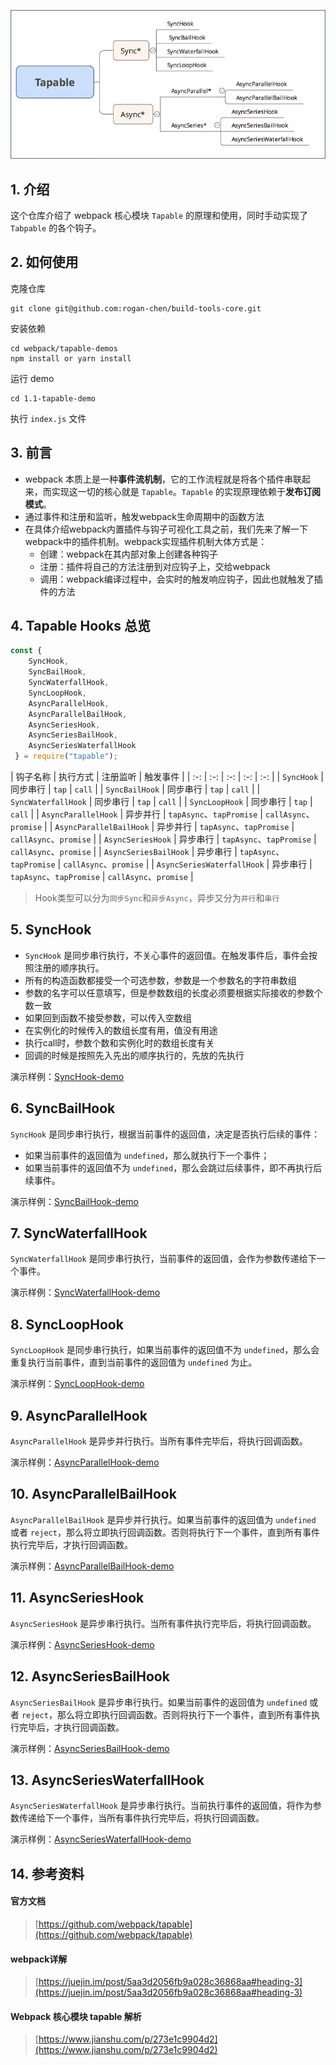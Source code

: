 
![](./resource/3.png)

## 1. 介绍

这个仓库介绍了 webpack 核心模块 `Tapable` 的原理和使用，同时手动实现了 `Tabpable` 的各个钩子。

## 2. 如何使用

克隆仓库

```shell
git clone git@github.com:rogan-chen/build-tools-core.git
```

安装依赖

```shell
cd webpack/tapable-demos
npm install or yarn install
```

运行 demo

```shell
cd 1.1-tapable-demo
```

执行 `index.js` 文件

## 3. 前言

- webpack 本质上是一种**事件流机制**，它的工作流程就是将各个插件串联起来，而实现这一切的核心就是 `Tapable`。`Tapable` 的实现原理依赖于**发布订阅模式**。
- 通过事件和注册和监听，触发webpack生命周期中的函数方法
- 在具体介绍webpack内置插件与钩子可视化工具之前，我们先来了解一下webpack中的插件机制。webpack实现插件机制大体方式是：
    - 创建：webpack在其内部对象上创建各种钩子
    - 注册：插件将自己的方法注册到对应钩子上，交给webpack
    - 调用：webpack编译过程中，会实时的触发响应钩子，因此也就触发了插件的方法

## 4. Tapable Hooks 总览

```JavaScript
const {
    SyncHook,
    SyncBailHook,
    SyncWaterfallHook,
    SyncLoopHook,
    AsyncParallelHook,
    AsyncParallelBailHook,
    AsyncSeriesHook,
    AsyncSeriesBailHook,
    AsyncSeriesWaterfallHook
 } = require("tapable");
```

| 钩子名称 | 执行方式 | 注册监听 | 触发事件 |
| :-: | :-: | :-: | :-: | :-: |
| `SyncHook` | 同步串行 | `tap` | `call` |
| `SyncBailHook` | 同步串行 | `tap` | `call` |
| `SyncWaterfallHook` | 同步串行 | `tap` | `call` |
| `SyncLoopHook` | 同步串行 | `tap` | `call` |
| `AsyncParallelHook` | 异步并行 | `tapAsync`、`tapPromise` | `callAsync`、`promise` |
| `AsyncParallelBailHook` | 异步并行 | `tapAsync`、`tapPromise` | `callAsync`、`promise` |
| `AsyncSeriesHook` | 异步串行 | `tapAsync`、`tapPromise` | `callAsync`、`promise` |
| `AsyncSeriesBailHook` | 异步串行 | `tapAsync`、`tapPromise` | `callAsync`、`promise` |
| `AsyncSeriesWaterfallHook` | 异步串行 | `tapAsync`、`tapPromise` | `callAsync`、`promise` |

> Hook类型可以分为`同步Sync`和`异步Async`，异步又分为`并行`和`串行`

## 5. SyncHook

- `SyncHook` 是同步串行执行，不关心事件的返回值。在触发事件后，事件会按照注册的顺序执行。
- 所有的构造函数都接受一个可选参数，参数是一个参数名的字符串数组
- 参数的名字可以任意填写，但是参数数组的长度必须要根据实际接收的参数个数一致
- 如果回到函数不接受参数，可以传入空数组
- 在实例化的时候传入的数组长度有用，值没有用途
- 执行call时，参数个数和实例化时的数组长度有关
- 回调的时候是按照先入先出的顺序执行的，先放的先执行 

演示样例：[SyncHook-demo](./tapable-demos/SyncHook-demo)

## 6. SyncBailHook

`SyncHook` 是同步串行执行，根据当前事件的返回值，决定是否执行后续的事件：

* 如果当前事件的返回值为 `undefined`，那么就执行下一个事件；
* 如果当前事件的返回值不为 `undefined`，那么会跳过后续事件，即不再执行后续事件。

演示样例：[SyncBailHook-demo](./tapable-demos/SyncBailHook-demo)

## 7. SyncWaterfallHook

`SyncWaterfallHook` 是同步串行执行，当前事件的返回值，会作为参数传递给下一个事件。

演示样例：[SyncWaterfallHook-demo](./tapable-demos/SyncWaterfallHook-demo)

## 8. SyncLoopHook

`SyncLoopHook` 是同步串行执行，如果当前事件的返回值不为 `undefined`，那么会重复执行当前事件，直到当前事件的返回值为 `undefined` 为止。

演示样例：[SyncLoopHook-demo](./tapable-demos/SyncLoopHook-demo)

## 9. AsyncParallelHook

`AsyncParallelHook` 是异步并行执行。当所有事件完毕后，将执行回调函数。

演示样例：[AsyncParallelHook-demo](./tapable-demos/AsyncParallelHook-demo)

## 10. AsyncParallelBailHook

`AsyncParallelBailHook` 是异步并行执行。如果当前事件的返回值为 `undefined` 或者 `reject`，那么将立即执行回调函数。否则将执行下一个事件，直到所有事件执行完毕后，才执行回调函数。

演示样例：[AsyncParallelBailHook-demo](./tapable-demos/AsyncParallelBailHook-demo)

## 11. AsyncSeriesHook

`AsyncSeriesHook` 是异步串行执行。当所有事件执行完毕后，将执行回调函数。

演示样例：[AsyncSeriesHook-demo](./tapable-demos/AsyncSeriesHook-demo)

## 12. AsyncSeriesBailHook

`AsyncSeriesBailHook` 是异步串行执行。如果当前事件的返回值为 `undefined` 或者 `reject`，那么将立即执行回调函数。否则将执行下一个事件，直到所有事件执行完毕后，才执行回调函数。

演示样例：[AsyncSeriesBailHook-demo](./tapable-demos/AsyncSeriesBailHook-demo)

## 13. AsyncSeriesWaterfallHook

`AsyncSeriesWaterfallHook` 是异步串行执行。当前执行事件的返回值，将作为参数传递给下一个事件，当所有事件执行完毕后，将执行回调函数。

演示样例：[AsyncSeriesWaterfallHook-demo](./tapable-demos/AsyncSeriesWaterfallHook-demo)

## 14. 参考资料

#### 官方文档

> [https://github.com/webpack/tapable](https://github.com/webpack/tapable)

#### webpack详解

> [https://juejin.im/post/5aa3d2056fb9a028c36868aa#heading-3](https://juejin.im/post/5aa3d2056fb9a028c36868aa#heading-3)

#### Webpack 核心模块 tapable 解析

> [https://www.jianshu.com/p/273e1c9904d2](https://www.jianshu.com/p/273e1c9904d2)